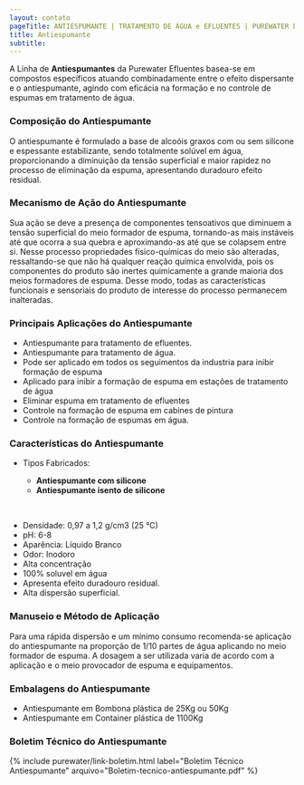```yaml
---
layout: contato
pageTitle: ANTIESPUMANTE | TRATAMENTO DE ÁGUA e EFLUENTES | PUREWATER EFLUENTES
title: Antiespumante
subtitle: 
---
```


A Linha de **Antiespumantes** da Purewater Efluentes basea-se em compostos específicos atuando combinadamente entre o efeito dispersante e o antiespumante, agindo com eficácia na formação e no controle de espumas em tratamento de água. 

### **Composição do Antiespumante**
O antiespumante é formulado a base de alcoóis graxos com ou sem silicone e espessante estabilizante,  sendo totalmente solúvel em água, proporcionando a diminuição da tensão superficial e maior rapidez no processo de eliminação da espuma, apresentando duradouro efeito residual.

### **Mecanismo de Ação do Antiespumante**
Sua ação se deve a presença de componentes tensoativos que diminuem a tensão superficial do meio formador de espuma, tornando-as mais instáveis até que ocorra a sua quebra e aproximando-as até que se colapsem entre si. 
Nesse processo propriedades  físico-químicas do meio são alteradas, ressaltando-se que não há qualquer reação química envolvida, pois os componentes do produto são inertes quimicamente a grande maioria dos meios formadores de espuma. Desse modo, todas as características funcionais e sensoriais do produto de interesse do processo permanecem inalteradas.

### **Principais Aplicações do Antiespumante**

- Antiespumante para tratamento de efluentes.
- Antiespumante para tratamento de água.
- Pode ser aplicado em todos os seguimentos da industria para inibir formação de espuma
- Aplicado para inibir a formação de espuma em estações de tratamento de água
- Eliminar espuma em tratamento de efluentes
- Controle na formação de espuma em cabines de pintura
- Controle na formação de espumas em água.

### **Características do Antiespumante**

- Tipos Fabricados: 

  - **Antiespumante com silicone** 
  - **Antiespumante isento de silicone**
<br />

- Densidade: 0,97 a 1,2 g/cm3 (25 °C)
- pH: 6-8
- Aparência: Líquido Branco
- Odor: Inodoro
- Alta concentração
- 100% soluvel em água
- Apresenta efeito duradouro residual.
- Alta dispersão superficial.

### **Manuseio e Método de Aplicação**
Para uma rápida dispersão e um mínimo consumo recomenda-se aplicação do antiespumante na proporção de 1/10 partes de água aplicando no meio formador de espuma. A dosagem a ser utilizada varia de acordo com a aplicação e o meio provocador de espuma e equipamentos.

### **Embalagens do Antiespumante**

- Antiespumante em Bombona plástica de 25Kg ou 50Kg
- Antiespumante em Container plástica de 1100Kg

### **Boletim Técnico do Antiespumante**

{% include purewater/link-boletim.html 
   label="Boletim Técnico Antiespumante" 
   arquivo="Boletim-tecnico-antiespumante.pdf" %}
   
   
   
   
